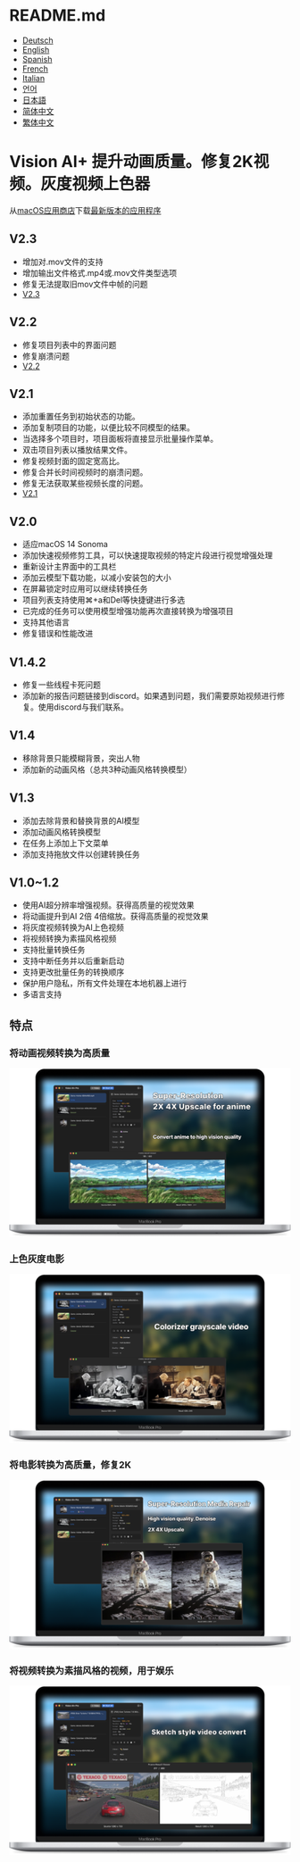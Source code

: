 # README.md
- [Deutsch](README.de.md)
- [English](README.md)
- [Spanish](README.es.md)
- [French](README.fr.md)
- [Italian](README.it.md)
- [언어](README.ko.md)
- [日本語](README.ja.md)
- [简体中文](README.zh_cn.md)
- [繁体中文](README.zh_tw.md)

# Vision AI+ 提升动画质量。修复2K视频。灰度视频上色器

从[macOS应用商店](https://apps.apple.com/us/app/id6445976076)下载[最新版本的应用程序](https://download.marksdo.com/apps/VisionAI/V2.3/VisionAI.dmg)

V2.3
---
- 增加对.mov文件的支持
- 增加输出文件格式.mp4或.mov文件类型选项
- 修复无法提取旧mov文件中帧的问题
- [V2.3](https://download.marksdo.com/apps/VisionAI/V2.3/VisionAI.dmg)

V2.2
---
- 修复项目列表中的界面问题
- 修复崩溃问题
- [V2.2](https://download.marksdo.com/apps/VisionAI/V2.2/VisionAI.dmg)

V2.1
---
- 添加重置任务到初始状态的功能。
- 添加复制项目的功能，以便比较不同模型的结果。
- 当选择多个项目时，项目面板将直接显示批量操作菜单。
- 双击项目列表以播放结果文件。
- 修复视频封面的固定宽高比。
- 修复合并长时间视频时的崩溃问题。
- 修复无法获取某些视频长度的问题。
- [V2.1](https://download.marksdo.com/apps/VisionAI/V2.1/VisionAI.zip)

V2.0
---
- 适应macOS 14 Sonoma
- 添加快速视频修剪工具，可以快速提取视频的特定片段进行视觉增强处理
- 重新设计主界面中的工具栏
- 添加云模型下载功能，以减小安装包的大小
- 在屏幕锁定时应用可以继续转换任务
- 项目列表支持使用⌘+a和Del等快捷键进行多选
- 已完成的任务可以使用模型增强功能再次直接转换为增强项目
- 支持其他语言
- 修复错误和性能改进

V1.4.2
---
- 修复一些线程卡死问题
- 添加新的报告问题链接到discord。如果遇到问题，我们需要原始视频进行修复。使用discord与我们联系。

V1.4
---
- 移除背景只能模糊背景，突出人物
- 添加新的动画风格（总共3种动画风格转换模型）

V1.3
---
- 添加去除背景和替换背景的AI模型
- 添加动画风格转换模型
- 在任务上添加上下文菜单
- 添加支持拖放文件以创建转换任务

V1.0~1.2
---
- 使用AI超分辨率增强视频。获得高质量的视觉效果
- 将动画提升到AI 2倍 4倍缩放。获得高质量的视觉效果
- 将灰度视频转换为AI上色视频
- 将视频转换为素描风格视频
- 支持批量转换任务
- 支持中断任务并以后重新启动
- 支持更改批量任务的转换顺序
- 保护用户隐私，所有文件处理在本地机器上进行
- 多语言支持

## 特点

### 将动画视频转换为高质量
![convert-anime-high-quality](images/Web-Preview-1.png)

### 上色灰度电影
![colorizer-grayscale-movie](images/Web-Preview-2.png)

### 将电影转换为高质量，修复2K
![convert-movie-to-high-quality](images/Web-Preview-3.png)

### 将视频转换为素描风格的视频，用于娱乐
![Convert-video-to-sketch-style-video-for-fun](images/Web-Preview-4.png)